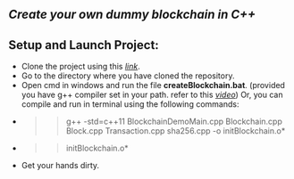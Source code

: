## _Create your own dummy blockchain in C++_

## Setup and Launch Project:
- Clone the project using this *[link](https://github.com/anubhp/blockchain_fundamentals.git)*.
- Go to the directory where you have cloned the repository.
- Open cmd in windows and run the file **createBlockchain.bat**. (provided you have g++ compiler set in your path. refer to this *[video](https://www.youtube.com/watch?v=TOeKtN6Vir4)*) Or, you can compile and run in terminal using the following commands:
* >> g++ -std=c++11 BlockchainDemoMain.cpp Blockchain.cpp Block.cpp Transaction.cpp sha256.cpp -o initBlockchain.o*
* >> initBlockchain.o*
- Get your hands dirty.